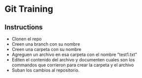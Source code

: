 # Git Training

## Instructions

- Clonen el repo
- Creen una branch con su nombre
- Creen una carpeta con su nombre
- Agreguen un archivo en esa carpeta con el nombre "test1.txt"
- Editen el contenido del archivo y documenten cuales son los commandos que corrieron para crear la carpeta y el archivo
- Suban los cambios al repositorio.
